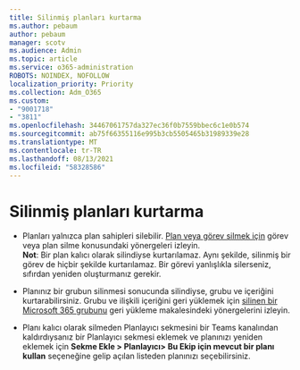 ```yaml
---
title: Silinmiş planları kurtarma
ms.author: pebaum
author: pebaum
manager: scotv
ms.audience: Admin
ms.topic: article
ms.service: o365-administration
ROBOTS: NOINDEX, NOFOLLOW
localization_priority: Priority
ms.collection: Adm_O365
ms.custom:
- "9001718"
- "3811"
ms.openlocfilehash: 34467061757da327ec36f0b7559bbec6c1e0b574
ms.sourcegitcommit: ab75f66355116e995b3cb5505465b31989339e28
ms.translationtype: MT
ms.contentlocale: tr-TR
ms.lasthandoff: 08/13/2021
ms.locfileid: "58328586"
---
```

# <a name="recover-deleted-plans"></a>Silinmiş planları kurtarma

- Planları yalnızca plan sahipleri silebilir. [Plan veya görev silmek için](https://support.microsoft.com/office/39e10e78-13f0-446d-94cd-9e562648497a.) görev veya plan silme konusundaki yönergeleri izleyin.  
    **Not**: Bir plan kalıcı olarak silindiyse kurtarılamaz. Aynı şekilde, silinmiş bir görev de hiçbir şekilde kurtarılamaz. Bir görevi yanlışlıkla silerseniz, sıfırdan yeniden oluşturmanız gerekir.

- Planınız bir grubun silinmesi sonucunda silindiyse, grubu ve içeriğini kurtarabilirsiniz. Grubu ve ilişkili içeriğini geri yüklemek için [silinen bir Microsoft 365 grubunu](https://docs.microsoft.com/microsoft-365/admin/create-groups/restore-deleted-group?view=o365-worldwide) geri yükleme makalesindeki yönergelerini izleyin.

- Planı kalıcı olarak silmeden Planlayıcı sekmesini bir Teams kanalından kaldırdıysanız bir Planlayıcı sekmesi eklemek ve planınızı yeniden eklemek için **Sekme Ekle > Planlayıcı> Bu Ekip için mevcut bir planı kullan** seçeneğine gelip açılan listeden planınızı seçebilirsiniz.
